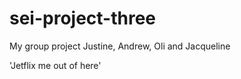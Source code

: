 # sei-project-three
My group project
Justine, Andrew, Oli and Jacqueline 

'Jetflix me out of here'

